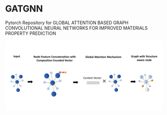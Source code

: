 # GATGNN
Pytorch Repository for GLOBAL ATTENTION BASED GRAPH CONVOLUTIONAL NEURAL NETWORKS FOR IMPROVED MATERIALS PROPERTY PREDICTION

![](front-pic.png)

